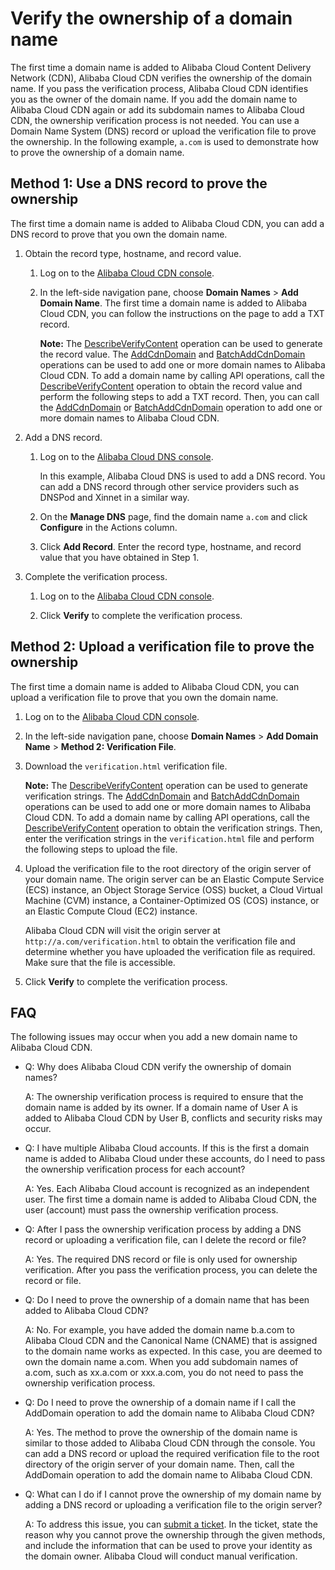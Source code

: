 # Verify the ownership of a domain name

The first time a domain name is added to Alibaba Cloud Content Delivery Network \(CDN\), Alibaba Cloud CDN verifies the ownership of the domain name. If you pass the verification process, Alibaba Cloud CDN identifies you as the owner of the domain name. If you add the domain name to Alibaba Cloud CDN again or add its subdomain names to Alibaba Cloud CDN, the ownership verification process is not needed. You can use a Domain Name System \(DNS\) record or upload the verification file to prove the ownership. In the following example, `a.com` is used to demonstrate how to prove the ownership of a domain name.

## Method 1: Use a DNS record to prove the ownership

The first time a domain name is added to Alibaba Cloud CDN, you can add a DNS record to prove that you own the domain name.

1.  Obtain the record type, hostname, and record value.

    1.  Log on to the [Alibaba Cloud CDN console](https://cdn.console.aliyun.com).

    2.  In the left-side navigation pane, choose **Domain Names** \> **Add Domain Name**. The first time a domain name is added to Alibaba Cloud CDN, you can follow the instructions on the page to add a TXT record.

        **Note:** The [DescribeVerifyContent](https://www.alibabacloud.com/help/doc-detail/176905.htm) operation can be used to generate the record value. The [AddCdnDomain](https://www.alibabacloud.com/help/doc-detail/91176.htm) and [BatchAddCdnDomain](https://www.alibabacloud.com/help/doc-detail/124881.htm) operations can be used to add one or more domain names to Alibaba Cloud CDN. To add a domain name by calling API operations, call the [DescribeVerifyContent](https://www.alibabacloud.com/help/doc-detail/176905.htm) operation to obtain the record value and perform the following steps to add a TXT record. Then, you can call the [AddCdnDomain](https://www.alibabacloud.com/help/doc-detail/91176.htm) or [BatchAddCdnDomain](https://www.alibabacloud.com/help/doc-detail/124881.htm) operation to add one or more domain names to Alibaba Cloud CDN.

2.  Add a DNS record.

    1.  Log on to the [Alibaba Cloud DNS console](https://dc.console.aliyun.com/dns).

        In this example, Alibaba Cloud DNS is used to add a DNS record. You can add a DNS record through other service providers such as DNSPod and Xinnet in a similar way.

    2.  On the **Manage DNS** page, find the domain name `a.com` and click **Configure** in the Actions column.

    3.  Click **Add Record**. Enter the record type, hostname, and record value that you have obtained in Step 1.

3.  Complete the verification process.

    1.  Log on to the [Alibaba Cloud CDN console](https://cdn.console.aliyun.com).

    2.  Click **Verify** to complete the verification process.


## Method 2: Upload a verification file to prove the ownership

The first time a domain name is added to Alibaba Cloud CDN, you can upload a verification file to prove that you own the domain name.

1.  Log on to the [Alibaba Cloud CDN console](https://cdn.console.aliyun.com).

2.  In the left-side navigation pane, choose **Domain Names** \> **Add Domain Name** \> **Method 2: Verification File**.

3.  Download the `verification.html` verification file.

    **Note:** The [DescribeVerifyContent](https://www.alibabacloud.com/help/doc-detail/176905.htm) operation can be used to generate verification strings. The [AddCdnDomain](https://www.alibabacloud.com/help/doc-detail/91176.htm) and [BatchAddCdnDomain](https://www.alibabacloud.com/help/doc-detail/124881.htm) operations can be used to add one or more domain names to Alibaba Cloud CDN. To add a domain name by calling API operations, call the [DescribeVerifyContent](https://www.alibabacloud.com/help/doc-detail/176905.htm) operation to obtain the verification strings. Then, enter the verification strings in the `verification.html` file and perform the following steps to upload the file.

4.  Upload the verification file to the root directory of the origin server of your domain name. The origin server can be an Elastic Compute Service \(ECS\) instance, an Object Storage Service \(OSS\) bucket, a Cloud Virtual Machine \(CVM\) instance, a Container-Optimized OS \(COS\) instance, or an Elastic Compute Cloud \(EC2\) instance.

    Alibaba Cloud CDN will visit the origin server at `http://a.com/verification.html` to obtain the verification file and determine whether you have uploaded the verification file as required. Make sure that the file is accessible.

5.  Click **Verify** to complete the verification process.


## FAQ

The following issues may occur when you add a new domain name to Alibaba Cloud CDN.

-   Q: Why does Alibaba Cloud CDN verify the ownership of domain names?

    A: The ownership verification process is required to ensure that the domain name is added by its owner. If a domain name of User A is added to Alibaba Cloud CDN by User B, conflicts and security risks may occur.

-   Q: I have multiple Alibaba Cloud accounts. If this is the first a domain name is added to Alibaba Cloud under these accounts, do I need to pass the ownership verification process for each account?

    A: Yes. Each Alibaba Cloud account is recognized as an independent user. The first time a domain name is added to Alibaba Cloud CDN, the user \(account\) must pass the ownership verification process.

-   Q: After I pass the ownership verification process by adding a DNS record or uploading a verification file, can I delete the record or file?

    A: Yes. The required DNS record or file is only used for ownership verification. After you pass the verification process, you can delete the record or file.

-   Q: Do I need to prove the ownership of a domain name that has been added to Alibaba Cloud CDN?

    A: No. For example, you have added the domain name b.a.com to Alibaba Cloud CDN and the Canonical Name \(CNAME\) that is assigned to the domain name works as expected. In this case, you are deemed to own the domain name a.com. When you add subdomain names of a.com, such as xx.a.com or xxx.a.com, you do not need to pass the ownership verification process.

-   Q: Do I need to prove the ownership of a domain name if I call the AddDomain operation to add the domain name to Alibaba Cloud CDN?

    A: Yes. The method to prove the ownership of the domain name is similar to those added to Alibaba Cloud CDN through the console. You can add a DNS record or upload the required verification file to the root directory of the origin server of your domain name. Then, call the AddDomain operation to add the domain name to Alibaba Cloud CDN.

-   Q: What can I do if I cannot prove the ownership of my domain name by adding a DNS record or uploading a verification file to the origin server?

    A: To address this issue, you can [submit a ticket](https://workorder-intl.console.aliyun.com/#/ticket/createIndex). In the ticket, state the reason why you cannot prove the ownership through the given methods, and include the information that can be used to prove your identity as the domain owner. Alibaba Cloud will conduct manual verification.


